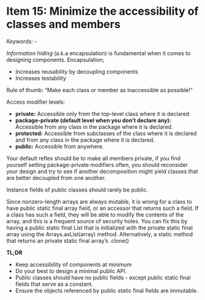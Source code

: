 # Item 15: Minimize the accessibility of classes and members
*Keywords: -*  

*Information hiding* (a.k.a encapsulation) is fundamental when it comes to designing components.
Encapsulation;  
* Increases reusability by decoupling components
* Increases testability
  
Rule of thumb: “Make each class or member as inaccessible as possible!”

Access modifier levels:  
* **private:** Accessible only from the top-level class where it is declared 
* **package-private (default level when you don’t declare any):** Accessible from any class in the package where it is declared.
* **protected:** Accessible from subclasses of the class where it is declared and from any class in the package where it is declared.
* **public:** Accessible from anywhere.  

Your default reflex should be to make all members private, if you find yourself setting package-private modifiers often, you should reconsider your design and try to see if another decomposition might yield classes that are better decoupled from one another.

Instance fields of public classes should rarely be public.

Since nonzero-length arrays are always mutable, it is wrong for a class to have public static final array field, or an accessor that returns such a field. If a class has such a field, they will be able to modify the contents of the array, and this is a frequent source of security holes. You can fix this by having a public static final List that is initialized with the private static final array using the Arrays.asList(array) method. Alternatively, a static method that returns an private static final array’s .clone() 

**TL;DR**

* Keep accessibility of components at minimum
* Do your best to design a minimal public API.
* Public classes should have no public fields - except public static final fields that serve as a constant.
* Ensure the objects referenced by public static final fields are immutable.
